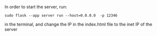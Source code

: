 In order to start the server, run:
```
sudo flask --app server run --host=0.0.0.0  -p 12346
```
in the terminal, and change the IP in the index.html file to the inet IP of the server
